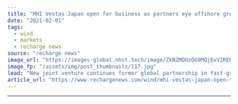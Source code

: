 ```yaml
---
title: "MHI Vestas Japan open for business as partners eye offshore growth"
date: "2021-02-01"
tags: 
  - wind
  - markets
  - recharge news
source: "recharge news"
image_url: "https://images-global.nhst.tech/image/ZkNZMDUzOG9MQjEvV2RERnlBL0tQZ2JBUEdCdmh4b1l5dlU4cDZKYmRxYz0=/nhst/binary/2dd4d940354ca4c4860c990105b8ef4a"
image_fp: "/assets/img/post_thumbnails/117.jpg"
lead: "New joint venture continues former global partnership in fast-growing Japanese market"
article_url: "https://www.rechargenews.com/wind/mhi-vestas-japan-open-for-business-as-partners-eye-offshore-growth/2-1-954884"
---
```


---
